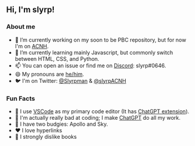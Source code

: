 ## Hi, I'm slyrp!

### About me

- 🔭 I’m currently working on my soon to be PBC repository, but for now I'm on [ACNH](https://github.com/slyrp/ACNH).
- 🌱 I’m currently learning mainly Javascript, but commonly switch between HTML, CSS, and Python.
- 📫 You can open an issue or find me on [Discord](https://discord.com/): slyrp#0646.
- 😄 My pronouns are [he/him](https://en.pronouns.page/he).
- 🐦 I'm on Twitter: [@Slyrpman](https://twitter.com/Slyrpman) & [@slyrpACNH](https://twitter.com/slyrpACNH)

### Fun Facts

- 📝 I use [VSCode](https://github.com/microsoft/vscode) as my primary code editor (It has [ChatGPT extension](https://marketplace.visualstudio.com/items?itemName=gencay.vscode-chatgpt)).
- 🤖 I'm actually really bad at coding; I make [ChatGPT](https://chat.openai.com/chat) do all my work.
- 🦜 I have two budgies: Apollo and Sky.
- ❤️ I love hyperlinks
- 🤮 I strongly dislike books

<!--
**slyrp/slyrp** is a ✨ _special_ ✨ repository because its `README.md` (this file) appears on your GitHub profile.

Here are some ideas to get you started:

- 🔭 I’m currently working on ...
- 🌱 I’m currently learning ...
- 👯 I’m looking to collaborate on ...
- 🤔 I’m looking for help with ...
- 💬 Ask me about ...
- 📫 How to reach me: ...
- 😄 Pronouns: ...
- ⚡ Fun fact: ...
-->
